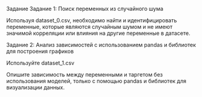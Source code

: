 Задание
Задание 1: Поиск переменных из случайного шума

Используя dataset_0.csv, необходимо найти и идентифицировать переменные, которые являются случайным шумом и не имеют значимой корреляции или влияния на другие переменные в датасете.

Задание 2: Анализ зависимостей с использованием pandas и библиотек для построения графиков

Используйте dataset_1.csv

Опишите зависимость между переменными и таргетом без использования моделей, только с помощью pandas и библиотек для визуализации данных.
